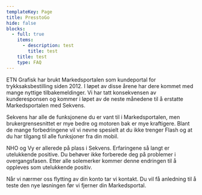 ```yaml
---
templateKey: Page
title: PresstoGo
hide: false
blocks:
  - full: true
    items:
      - description: test
        title: test
    title: test
    type: FAQ
---
```

ETN Grafisk har brukt Markedsportalen som kundeportal for trykksaksbestilling siden 2012. I løpet av disse årene har dere kommet med mange nyttige tilbakemeldinger. Vi har tatt konsekvensen av kunderesponsen og kommer i løpet av de neste månedene til å erstatte Markedsportalen med Sekvens.



Sekvens har alle de funksjonene du er vant til i Markedsportalen, men brukergrensesnittet er mye bedre og motoren bak er mye kraftigere. Blant de mange forbedringene vil vi nevne spesielt at du ikke trenger Flash og at du har tilgang til alle funksjoner fra din mobil.



NHO og Vy er allerede på plass i Sekvens. Erfaringene så langt er utelukkende positive. Du behøver ikke forberede deg på problemer i overgangsfasen. Etter alle solemerker kommer denne endringen til å oppleves som utelukkende positiv.



Når vi nærmer oss flytting av din konto tar vi kontakt. Du vil få anledning til å teste den nye løsningen før vi fjerner din Markedsportal.
